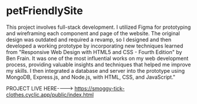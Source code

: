 # petFriendlySite
This project involves full-stack development. I utilized Figma for prototyping and wireframing each component and page of the website. The original design was outdated and required a revamp, so I designed and then developed a working prototype by incorporating new techniques learned from "Responsive Web Design with HTML5 and CSS - Fourth Edition" by Ben Frain. It was one of the most influential works on my web development process, providing valuable insights and techniques that helped me improve my skills. I then integrated a database and server into the prototype using MongoDB, Express.js, and Node.js, with HTML, CSS, and JavaScript."

PROJECT LIVE HERE---->    https://smoggy-tick-clothes.cyclic.app/public/index.html

